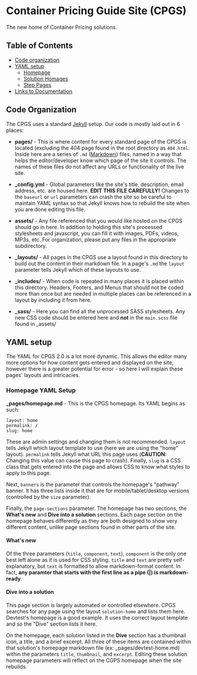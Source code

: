 # Container Pricing Guide Site (CPGS)
The new home of Container Pricing solutions.

## Table of Contents
* [Code organization](#code-org)
* [YAML setup](#yaml-setup)
    * [Homepage](#yaml-homepage)
    * [Solution Homages](#yaml-solution-homepage)
    * [Step Pages](#yaml-step-pages)
* [Links to Documentation](#docs)

<a name="code-org"></a>
## Code Organization
The CPGS uses a standard [Jekyll](https://jekyllrb.com) setup. Our code is mostly laid out in 6 places:
* __pages/__ - This is where content for every standard page of the CPGS is located (excluding the 404 page found in the root directory as `404.html`. Inside here are a series of `.md` ([Markdown](https://github.com/adam-p/markdown-here/wiki/Markdown-Cheatsheet)) files, named in a way that helps the editor/developer know which page of the site it controls. The names of these files do not affect any URLs or functionality of the live site.

* __\_config.yml__ - Global parameters like the site's title, description, email address, etc. are housed here. __EDIT THIS FILE CAREFULLY!__ Changes to the `baseurl` or `url` parameters can crash the site so be careful to maintain YAML syntax so that Jekyll knows how to rebuild the site when you are done editing this file.

* __assets/__ - Any file referenced that you would like hosted on the CPGS should go in here. In addition to holding this site's processed stylesheets and javascript, you can fill it with images, PDFs, videos, MP3s, etc. For organization, please put any files in the appropriate subdirectory.

* __\_layouts/__ - All pages in the CPGS use a layout found in this directory to build out the content in their markdown file. In a page's `.md` the `layout` parameter tells Jekyll which of these layouts to use.

* __\_includes/__ - When code is repeated in many places it is placed within this directory. Headers, Footers, and Menus that should not be coded more than once but are needed in multiple places can be referenced in a layout by including it from here.

* __\_sass/__ - Here you can find all the unprocessed SASS stylesheets. Any new CSS code should be entered here and __not__ in the `main.scss` file found in _assets/


<a name="yaml-setup"></a>
## YAML setup
The YAML for CPGS 2.0 is a lot more dynamic. This allows the editor many more options for how content gets entered and displayed on the site, however there is a greater potential for error - so here I will explain these pages' layouts and intricacies.

<a name="yaml-homepage"></a>
### Homepage YAML Setup
__\_pages/homepage.md__ - This is the CPGS homepage. Its YAML begins as such:
```
layout: home
permalink: /
slug: home
```
These are admin settings and changing them is not recommended. `layout` tells Jekyll which layout template to use (here we are using the "home" layout). `permalink` tells Jekyll what URL this page uses (__CAUTION:__ Changing this value can cause this page to crash). Finally, `slug` is a CSS class that gets entered into the page and allows CSS to know what styles to apply to this page.

Next, `banners` is the parameter that controls the homepage's "pathway" banner. It has three lists inside it that are for mobile/tablet/desktop versions (controlled by the `size` parameter).

Finally, the `page-sections` parameter. The homepage has two sections, the __What's new__ and __Dive into a solution__ sections. Each page section on the homepage behaves differently as they are both designed to show very different content, unlike page sections found in other parts of the site.

#### What's new
Of the three parameters (`title`, `component`, `text`), `component` is the only one best left alone as it is used for CSS styling. `title` and `text` are pretty self-explanatory, but `text` is formatted to allow markdown-format content. In fact, __any paramter that starts with the first line as a pipe (|) is markdown-ready__.

#### Dive into a solution
This page section is largely automated or controlled elsewhere. CPGS searches for any page using the layout `solution-home` and lists them here. Devtest's homepage is a good example. It uses the correct layout template and so the "Dive" section lists it here. 

On the homepage, each solution listed in the __Dive__ section has a thumbnail icon, a title, and a brief excerpt. All three of these items are contained within that solution's homepage markdown file (ex: _pages/devtest-home.md) within the parameters `title`, `thumbnail`, and `excerpt`. Editing these solution homepage parameters will reflect on the CGPS homepage when the site rebuilds.
